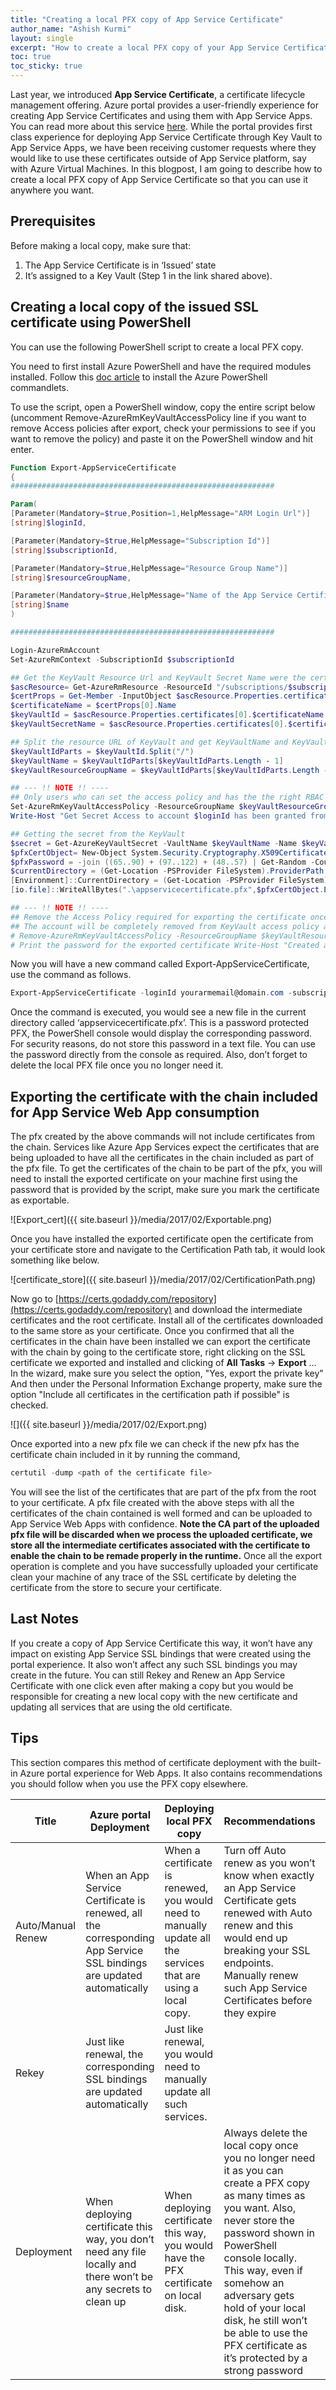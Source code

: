 ```yaml
---
title: "Creating a local PFX copy of App Service Certificate"
author_name: "Ashish Kurmi"
layout: single
excerpt: "How to create a local PFX copy of your App Service Certificate for external use and local development."
toc: true
toc_sticky: true
---
```


Last year, we introduced **App Service Certificate**, a certificate lifecycle management offering. Azure portal provides a user-friendly experience for creating App Service Certificates and using them with App Service Apps. You can read more about this service [here](https://docs.microsoft.com/azure/app-service-web/web-sites-purchase-ssl-web-site). While the portal provides first class experience for deploying App Service Certificate through Key Vault to App Service Apps, we have been receiving customer requests where they would like to use these certificates outside of App Service platform, say with Azure Virtual Machines. In this blogpost, I am going to describe how to create a local PFX copy of App Service Certificate so that you can use it anywhere you want.

## Prerequisites

Before making a local copy, make sure that:

1. The App Service Certificate is in ‘Issued’ state
2. It’s assigned to a Key Vault (Step 1 in the link shared above).

## Creating a local copy of the issued SSL certificate using PowerShell

You can use the following PowerShell script to create a local PFX copy.

You need to first install Azure PowerShell and have the required modules installed. Follow this [doc article](https://docs.microsoft.com/powershell/azure/install-azurerm-ps?view=azurermps-6.2.0) to install the Azure PowerShell commandlets.

To use the script, open a PowerShell window, copy the entire script below (uncomment Remove-AzureRmKeyVaultAccessPolicy line if you want to remove Access policies after export, check your permissions to see if you want to remove the policy) and paste it on the PowerShell window and hit enter.

```powershell
Function Export-AppServiceCertificate
{
###########################################################

Param(
[Parameter(Mandatory=$true,Position=1,HelpMessage="ARM Login Url")]
[string]$loginId,

[Parameter(Mandatory=$true,HelpMessage="Subscription Id")]
[string]$subscriptionId,

[Parameter(Mandatory=$true,HelpMessage="Resource Group Name")]
[string]$resourceGroupName,

[Parameter(Mandatory=$true,HelpMessage="Name of the App Service Certificate Resource")]
[string]$name
)

###########################################################

Login-AzureRmAccount
Set-AzureRmContext -SubscriptionId $subscriptionId

## Get the KeyVault Resource Url and KeyVault Secret Name were the certificate is stored
$ascResource= Get-AzureRmResource -ResourceId "/subscriptions/$subscriptionId/resourceGroups/$resourceGroupName/providers/Microsoft.CertificateRegistration/certificateOrders/$name"
$certProps = Get-Member -InputObject $ascResource.Properties.certificates[0] -MemberType NoteProperty
$certificateName = $certProps[0].Name
$keyVaultId = $ascResource.Properties.certificates[0].$certificateName.KeyVaultId
$keyVaultSecretName = $ascResource.Properties.certificates[0].$certificateName.KeyVaultSecretName

## Split the resource URL of KeyVault and get KeyVaultName and KeyVaultResourceGroupName
$keyVaultIdParts = $keyVaultId.Split("/")
$keyVaultName = $keyVaultIdParts[$keyVaultIdParts.Length - 1]
$keyVaultResourceGroupName = $keyVaultIdParts[$keyVaultIdParts.Length - 5]

## --- !! NOTE !! ----
## Only users who can set the access policy and has the the right RBAC permissions can set the access policy on KeyVault, if the command fails contact the owner of the KeyVault
Set-AzureRmKeyVaultAccessPolicy -ResourceGroupName $keyVaultResourceGroupName -VaultName $keyVaultName -UserPrincipalName $loginId -PermissionsToSecrets get
Write-Host "Get Secret Access to account $loginId has been granted from the KeyVault, please check and remove the policy after exporting the certificate"

## Getting the secret from the KeyVault
$secret = Get-AzureKeyVaultSecret -VaultName $keyVaultName -Name $keyVaultSecretName
$pfxCertObject= New-Object System.Security.Cryptography.X509Certificates.X509Certificate2 -ArgumentList @([Convert]::FromBase64String($secret.SecretValueText),"",[System.Security.Cryptography.X509Certificates.X509KeyStorageFlags]::Exportable)
$pfxPassword = -join ((65..90) + (97..122) + (48..57) | Get-Random -Count 50 | % {[char]$_})
$currentDirectory = (Get-Location -PSProvider FileSystem).ProviderPath
[Environment]::CurrentDirectory = (Get-Location -PSProvider FileSystem).ProviderPath
[io.file]::WriteAllBytes(".\appservicecertificate.pfx",$pfxCertObject.Export([System.Security.Cryptography.X509Certificates.X509ContentType]::Pkcs12,$pfxPassword))

## --- !! NOTE !! ----
## Remove the Access Policy required for exporting the certificate once you have exported the certificate to prevent giving the account prolonged access to the KeyVault 
## The account will be completely removed from KeyVault access policy and will prevent to account from accessing any keys/secrets/certificates on the KeyVault, ## Run the following command if you are sure that the account is not used for any other access on the KeyVault or login to the portal and change the access policy accordingly. 
# Remove-AzureRmKeyVaultAccessPolicy -ResourceGroupName $keyVaultResourceGroupName -VaultName $keyVaultName -UserPrincipalName $loginId # Write-Host "Access to account $loginId has been removed from the KeyVault" 
# Print the password for the exported certificate Write-Host "Created an App Service Certificate copy at: $currentDirectory\appservicecertificate.pfx" Write-Warning "For security reasons, do not store the PFX password. Use it directly from the console as required." Write-Host "PFX password: $pfxPassword" }
```

Now you will have a new command called Export-AppServiceCertificate, use the command as follows.

```powershell
Export-AppServiceCertificate -loginId yourarmemail@domain.com -subscriptionId yoursubid -resourceGroupName resourceGroupNameOfYourAppServiceCertificate -name appServiceCertificateName
```

Once the command is executed, you would see a new file in the current directory called ‘appservicecertificate.pfx’. This is a password protected PFX, the PowerShell console would display the corresponding password. For security reasons, do not store this password in a text file. You can use the password directly from the console as required. Also, don’t forget to delete the local PFX file once you no longer need it.

## Exporting the certificate with the chain included for App Service Web App consumption

The pfx created by the above commands will not include certificates from the chain. Services like Azure App Services expect the certificates that are being uploaded to have all the certificates in the chain included as part of the pfx file. To get the certificates of the chain to be part of the pfx, you will need to install the exported certificate on your machine first using the password that is provided by the script, make sure you mark the certificate as exportable.

![Export_cert]({{ site.baseurl }}/media/2017/02/Exportable.png)

Once you have installed the exported certificate open the certificate from your certificate store and navigate to the Certification Path tab, it would look something like below.

![certificate_store]({{ site.baseurl }}/media/2017/02/CertificationPath.png)

Now go to [https://certs.godaddy.com/repository](https://certs.godaddy.com/repository) and download the intermediate certificates and the root certificate. Install all of the certificates downloaded to the same store as your certificate. Once you confirmed that all the certificates in the chain have been installed we can export the certificate with the chain by going to the certificate store, right clicking on the SSL certificate we exported and installed and clicking of **All Tasks** -> **Export** ... In the wizard, make sure you select the option, "Yes, export the private key" And then under the Personal Information Exchange property, make sure the option "Include all certificates in the certification path if possible" is checked.

![]({{ site.baseurl }}/media/2017/02/Export.png)

Once exported into a new pfx file we can check if the new pfx has the certificate chain included in it by running the command,

```powershell
certutil -dump <path of the certificate file>
```

You will see the list of the certificates that are part of the pfx from the root to your certificate. A pfx file created with the above steps with all the certificates of the chain contained is well formed and can be uploaded to App Service Web Apps with confidence. **Note the CA part of the uploaded pfx file will be discarded when we process the uploaded certificate, we store all the intermediate certificates associated with the certificate to enable the chain to be remade properly in the runtime.** Once all the export operation is complete and you have successfully uploaded your certificate clean your machine of any trace of the SSL certificate by deleting the certificate from the store to secure your certificate.

## Last Notes

If you create a copy of App Service Certificate this way, it won’t have any impact on existing App Service SSL bindings that were created using the portal experience. It also won’t affect any such SSL bindings you may create in the future. You can still Rekey and Renew an App Service Certificate with one click even after making a copy but you would be responsible for creating a new local copy with the new certificate and updating all services that are using the old certificate.

## Tips

This section compares this method of certificate deployment with the built-in Azure portal experience for Web Apps. It also contains recommendations you should follow when you use the PFX copy elsewhere.

| Title  | Azure portal Deployment          | Deploying local PFX copy          | Recommendations    |   |
|-------------------|-------------------|-------------------|-----------------------------------|---|
| Auto/Manual Renew | When an App Service Certificate is renewed, all the corresponding App Service SSL bindings are updated automatically | When a certificate is renewed, you would need to manually update all the services that are using a local copy. | Turn off Auto renew as you won’t know when exactly an App Service Certificate gets renewed with Auto renew and this would end up breaking your SSL endpoints. Manually renew such App Service Certificates before they expire                                                                                                                     |   |
| Rekey             | Just like renewal, the corresponding SSL bindings are updated automatically                                          | Just like renewal, you would need to manually update all such services.                                        |                                                                                                                                                                                                                                                                                                                                                   |   |
| Deployment        | When deploying certificate this way, you don’t need any file locally and there won’t be any secrets to clean up      | When deploying certificate this way, you would have the PFX certificate on local disk.                         | Always delete the local copy once you no longer need it as you can create a PFX copy as many times as you want. Also, never store the password shown in PowerShell console locally. This way, even if somehow an adversary gets hold of your local disk, he still won’t be able to use the PFX certificate as it’s protected by a strong password |   |
